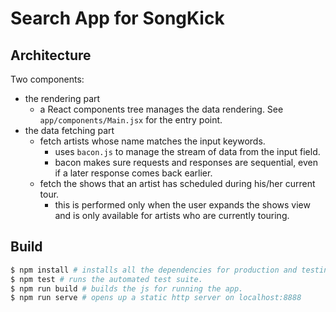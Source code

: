 # Search App for SongKick

## Architecture

Two components:
- the rendering part
    - a React components tree manages the data rendering. See `app/components/Main.jsx` for the entry point.
- the data fetching part
    - fetch artists whose name matches the input keywords.
        - uses `bacon.js` to manage the stream of data from the input field.
        - bacon makes sure requests and responses are sequential, even if a later response comes back earlier.
    - fetch the shows that an artist has scheduled during his/her current tour.
        - this is performed only when the user expands the shows view and is only available for artists who are currently touring.

## Build

```bash
$ npm install # installs all the dependencies for production and testing.
$ npm test # runs the automated test suite.
$ npm run build # builds the js for running the app.
$ npm run serve # opens up a static http server on localhost:8888
```
